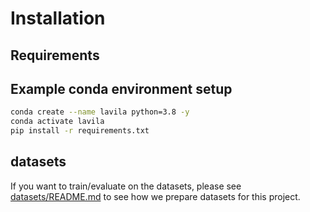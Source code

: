 # Installation

## Requirements


## Example conda environment setup

```bash
conda create --name lavila python=3.8 -y
conda activate lavila
pip install -r requirements.txt
```

## datasets
If you want to train/evaluate on the datasets, please see [datasets/README.md](../datasets/README.md) to see how we prepare datasets for this project.

